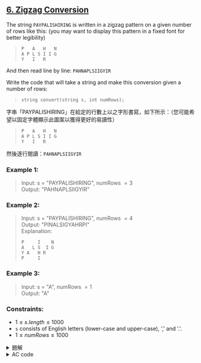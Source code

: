 ## [6. Zigzag Conversion](https://leetcode.com/problems/zigzag-conversion/)  

The string `PAYPALISHIRING` is written in a zigzag pattern on a given number of rows like this: (you may want to display this pattern in a fixed font for better legibility)  

> ```
> P   A   H   N
> A P L S I I G
> Y   I   R
> ```

And then read line by line: `PAHNAPLSIIGYIR`  

Write the code that will take a string and make this conversion given a number of rows:  

> `string convert(string s, int numRows);`

字串「PAYPALISHIRING」在給定的行數上以之字形書寫，如下所示：（您可能希望以固定字體顯示此圖案以獲得更好的易讀性）  

> ```
> P   A   H   N
> A P L S I I G
> Y   I   R
> ```

然後逐行閱讀：`PAHNAPLSIIGYIR`  

### Example 1:  

> Input: s = "PAYPALISHIRING", numRows $= 3$  
> Output: "PAHNAPLSIIGYIR"  

### Example 2:  

> Input: s = "PAYPALISHIRING", numRows $= 4$  
> Output: "PINALSIGYAHRPI"  
> Explanation:  
> ```
> P     I    N
> A   L S  I G
> Y A   H R
> P     I
> ```

### Example 3:  

> Input: s = "A", numRows $= 1$  
> Output: "A"  

### Constraints:  

* $1 \leq s.length \leq 1000$  
* `s` consists of English letters (lower-case and upper-case), ',' and '.'.  
* $1 \leq numRows \leq 1000$  

<details>

<summary>題解</summary>

這一題其實相對就很簡單了  
只是單純的迴圈、陣列模擬  

少數要注意的就是除了第一行和最後一行的讀入外  
其他行的讀取都是跳著讀入  

而且讀入是隔著 a,b 兩個整數輪流跳  
$a = 2 \times numRows - 2 \times i - 2$  
$b = 2 \times i$  

```cpp
class Solution {
public:
    string convert(string s, int numRows) {
        string ans="";
        int n=s.size();
        if(numRows==1){
            return s;
        }
        for(int i=0;i<n;i+=(2*numRows-2)){
            ans+=s[i];
        }
        for(int i=1;i<numRows-1;i++){
            int a=2*numRows-2*i-2;
            int b=2*i;
            for(int j=i;j<n;j+=b){
                ans+=s[j];
                j+=a;
                if(j<n){
                    ans+=s[j];
                }
            }
        }
        for(int i=numRows-1;i<n;i+=(2*numRows-2)){
            ans+=s[i];
        }
        return ans;
    }
};
```

<img width="667" alt="leet0006_0" src="https://github.com/user-attachments/assets/b1e8d7fd-c203-49c6-9035-91236fbac51c">  

* 空間複雜度： $O(1)$  
* 時間複雜度： $O(n)$  

</details>

<details>

<summary>AC code</summary>

```cpp
class Solution {
public:
    string convert(string s, int numRows) {
        string ans="";
        int n=s.size();
        if(numRows==1){
            return s;
        }
        for(int i=0;i<n;i+=(2*numRows-2)){
            ans+=s[i];
        }
        for(int i=1;i<numRows-1;i++){
            int a=2*numRows-2*i-2;
            int b=2*i;
            for(int j=i;j<n;j+=b){
                ans+=s[j];
                j+=a;
                if(j<n){
                    ans+=s[j];
                }
            }
        }
        for(int i=numRows-1;i<n;i+=(2*numRows-2)){
            ans+=s[i];
        }
        return ans;
    }
};
```

</details>

